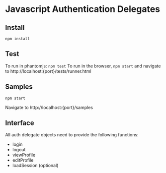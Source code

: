# Javascript Authentication Delegates

## Install
```npm install```

## Test
To run in phantomjs: ```npm test```
To run in the browser, ```npm start``` and navigate to http://localhost:{port}/tests/runner.html

## Samples
```npm start```

Navigate to http://localhost:{port}/samples

## Interface

All auth delegate objects need to provide the following functions:
  - login
  - logout
  - viewProfile
  - editProfile
  - loadSession (optional)
